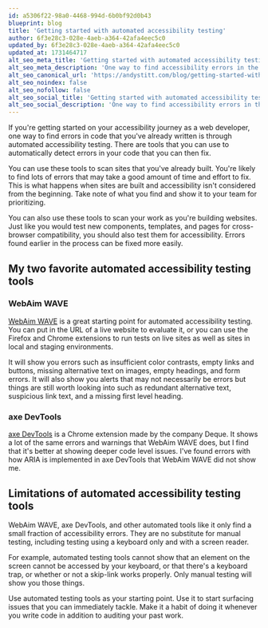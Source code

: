 ```yaml
---
id: a5306f22-98a0-4468-994d-6b0bf92d0b43
blueprint: blog
title: 'Getting started with automated accessibility testing'
author: 6f3e28c3-028e-4aeb-a364-42afa4eec5c0
updated_by: 6f3e28c3-028e-4aeb-a364-42afa4eec5c0
updated_at: 1731464717
alt_seo_meta_title: 'Getting started with automated accessibility testing'
alt_seo_meta_description: 'One way to find accessibility errors in the websites that you build is through automated accessibility testing.'
alt_seo_canonical_url: 'https://andystitt.com/blog/getting-started-with-automated-accessibility-testing/'
alt_seo_noindex: false
alt_seo_nofollow: false
alt_seo_social_title: 'Getting started with automated accessibility testing'
alt_seo_social_description: 'One way to find accessibility errors in the websites that you build is through automated accessibility testing.'
---
```

If you're getting started on your accessibility journey as a web developer, one way to find errors in code that you've already written is through automated accessibility testing. There are tools that you can use to automatically detect errors in your code that you can then fix.

You can use these tools to scan sites that you've already built. You're likely to find lots of errors that may take a good amount of time and effort to fix. This is what happens when sites are built and accessibility isn't considered from the beginning. Take note of what you find and show it to your team for prioritizing.

You can also use these tools to scan your work as you're building websites. Just like you would test new components, templates, and pages for cross-browser compatibility, you should also test them for accessibility. Errors found earlier in the process can be fixed more easily.

## My two favorite automated accessibility testing tools

### WebAim WAVE

[WebAim WAVE](https://wave.webaim.org/) is a great starting point for automated accessibility testing. You can put in the URL of a live website to evaluate it, or you can use the Firefox and Chrome extensions to run tests on live sites as well as sites in local and staging environments.

It will show you errors such as insufficient color contrasts, empty links and buttons, missing alternative text on images, empty headings, and form errors. It will also show you alerts that may not necessarily be errors but things are still worth looking into such as redundant alternative text, suspicious link text, and a missing first level heading.

### axe DevTools

[axe DevTools](https://www.deque.com/axe/devtools/) is a Chrome extension made by the company Deque. It shows a lot of the same errors and warnings that WebAim WAVE does, but I find that it's better at showing deeper code level issues. I've found errors with how ARIA is implemented in axe DevTools that WebAim WAVE did not show me.

## Limitations of automated accessibility testing tools

WebAim WAVE, axe DevTools, and other automated tools like it only find a small fraction of accessibility errors. They are no substitute for manual testing, including testing using a keyboard only and with a screen reader.

For example, automated testing tools cannot show that an element on the screen cannot be accessed by your keyboard, or that there's a keyboard trap, or whether or not a skip-link works properly. Only manual testing will show you those things.

Use automated testing tools as your starting point. Use it to start surfacing issues that you can immediately tackle. Make it a habit of doing it whenever you write code in addition to auditing your past work.
